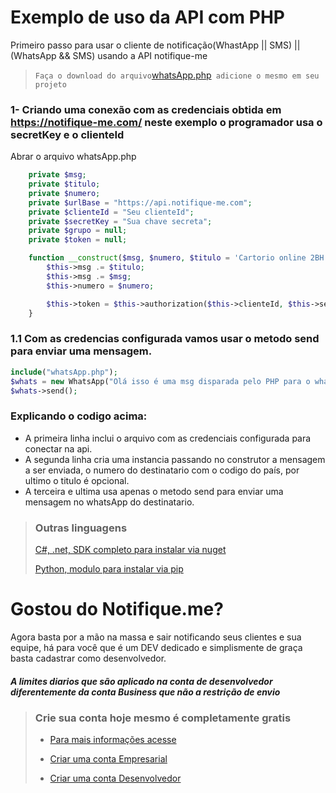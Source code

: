 # Exemplo de uso da API com PHP
 Primeiro passo para usar o cliente de notificação(WhastApp || SMS) || (WhatsApp && SMS) usando a API notifique-me
 
 > ` Faça o download do arquivo `[whatsApp.php](ithub.com/Mrr66/php-notifique-me-whatsApp/edit/main/whatsApp.php)` adicione o mesmo em seu projeto`

 ### 1- Criando uma conexão com as credenciais obtida em https://notifique-me.com/ neste exemplo o programador usa o secretKey e o clienteId
Abrar o arquivo whatsApp.php
```php
    private $msg;
    private $titulo;
    private $numero;
    private $urlBase = "https://api.notifique-me.com";
    private $clienteId = "Seu clienteId";
    private $secretKey = "Sua chave secreta";
    private $grupo = null;
    private $token = null;

    function __construct($msg, $numero, $titulo = 'Cartorio online 2BH ') {
        $this->msg .= $titulo;
        $this->msg .= $msg;
        $this->numero = $numero;

        $this->token = $this->authorization($this->clienteId, $this->secretKey);
    }
```
### 1.1 Com as credencias configurada vamos usar o metodo send para enviar uma mensagem.

```php
include("whatsApp.php");
$whats = new WhatsApp("Olá isso é uma msg disparada pelo PHP para o whatsApp com API notifique-me", 559000000000, "Isso é um teste"); 
$whats->send();
```
### Explicando o codigo acima:
* A primeira linha inclui o arquivo com as credenciais configurada para conectar na api.
* A segunda linha cria uma instancia passando no construtor a mensagem a ser enviada, o numero do destinatario com o codigo do país, por ultimo o titulo é opcional.
* A terceira e ultima usa apenas o metodo send para enviar uma mensagem no whatsApp do destinatario.

>
> ### Outras linguagens
>
> [C#, .net, SDK completo para instalar via nuget](https://github.com/Mrr66/Notifique.me)
> 
> [Python, modulo para instalar via pip](https://github.com/Mrr66/Notifique-me-python)


# Gostou do Notifique.me?
Agora basta por a mão na massa e sair notificando seus clientes e sua equipe, há para você que é um DEV dedicado e simplismente de graça basta cadastrar como desenvolvedor.

##### A limites diarios que são aplicado na conta de desenvolvedor diferentemente da conta Business que não a restrição de envio 

>
> ### Crie sua conta hoje mesmo é completamente gratis 
>
>* [Para mais informações acesse](https://notifique-me.com/)
>
>* [Criar uma conta Empresarial](https://notifique-me.com/business)
>
>* [Criar uma conta Desenvolvedor](https://notifique-me.com/developer)
